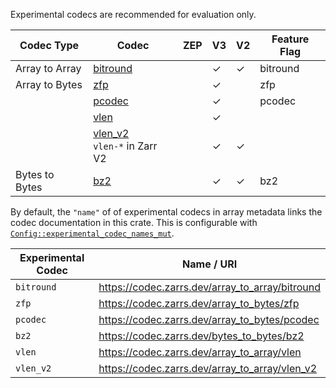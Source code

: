 Experimental codecs are recommended for evaluation only.

| Codec Type     | Codec                            | ZEP | V3      | V2      | Feature Flag |
| -------------- | -------------------------------- | --- | ------- | ------- | ------------ |
| Array to Array | [bitround]                       |     | &check; | &check; | bitround     |
| Array to Bytes | [zfp]                            |     | &check; |         | zfp          |
|                | [pcodec]                         |     | &check; |         | pcodec       |
|                | [vlen]                           |     | &check; |         |              |
|                | [vlen_v2]<br>`vlen-*` in Zarr V2 |     | &check; | &check; |              |
| Bytes to Bytes | [bz2]                            |     | &check; | &check; | bz2          |

[bitround]: (crate::array::codec::array_to_array::bitround)
[zfp]: crate::array::codec::array_to_bytes::zfp
[pcodec]: crate::array::codec::array_to_bytes::pcodec
[bz2]: crate::array::codec::bytes_to_bytes::bz2
[vlen]: crate::array::codec::array_to_bytes::vlen
[vlen_v2]: crate::array::codec::array_to_bytes::vlen_v2

By default, the `"name"` of of experimental codecs in array metadata links the codec documentation in this crate.
This is configurable with [`Config::experimental_codec_names_mut`](config::Config::experimental_codec_names_mut).

| Experimental Codec | Name / URI                                         |
| ------------------ | -------------------------------------------------- |
| `bitround`         | <https://codec.zarrs.dev/array_to_array/bitround>  |
| `zfp`              | <https://codec.zarrs.dev/array_to_bytes/zfp>       |
| `pcodec`           | <https://codec.zarrs.dev/array_to_bytes/pcodec>    |
| `bz2`              | <https://codec.zarrs.dev/bytes_to_bytes/bz2>       |
| `vlen`             | <https://codec.zarrs.dev/array_to_array/vlen>      |
| `vlen_v2`          | <https://codec.zarrs.dev/array_to_array/vlen_v2>   |
